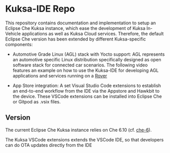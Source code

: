 <!--
******************************************************************************
Copyright (c) 2019 Dortmund University of Applied Sciences and Arts

All rights reserved. This program and the accompanying materials
are made available under the terms of the Eclipse Public License v2.0
which accompanies this distribution, and is available at
https://www.eclipse.org/org/documents/epl-2.0/index.php

Contributors:
    Robert Hoettger - initial readme files added
    Philipp Heisig  - documentation added
*****************************************************************************
-->

# Kuksa-IDE Repo

This repository contains documentation and implementation to setup an Eclipse Che Kuksa instance, which ease the development of Kuksa In-Vehicle applications as well as Kuksa Cloud services.
Therefore, the default Eclipse Che version has been extended by different Kuksa-specific components:

*  Automotive Grade Linux (AGL) stack with Yocto support:
AGL represents an automotive specific Linux distribution specifically designed as open software stack for connected car scenarios.
The following video features an example on how to use the Kuksa-IDE for developing AGL applications and services running on a [Rover](https://wiki.eclipse.org/APP4MC/Rover)

* App Store integration:
A set Visual Studio Code extensions to establish an end-to-end workflow from the IDE via the Appstore and Hawkbit to the device. These VSCode extensions can be installed into Eclipse Che or Gitpod as .vsix files.

## Version

The current Eclipse Che Kuksa instance relies on Che 6.10 (cf. [che-6](https://github.com/eclipse/kuksa.ide/tree/master/che-6)).

The Kuksa VSCode extensions extends the VSCode IDE, so that developers can do OTA updates directly from the IDE
